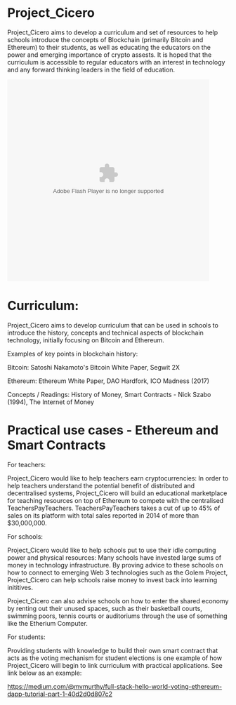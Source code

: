 # Project_Cicero

Project_Cicero aims to develop a curriculum and set of resources to help schools introduce the concepts of Blockchain (primarily Bitcoin and Ethereum) to their students, as well as educating the educators on the power and emerging importance of crypto assests. It is hoped that the curriculum is accessible to regular educators with an interest in technology and any forward thinking leaders in the field of education.

<object width="460" height="460"><param value="http://popplet.com/app/Popplet_Alpha.swf?page_id=4634708&em=1" name="movie"></param><param value="true" name="allowFullScreen"></param><param value="always" name="allowscriptaccess"></param><embed src="http://popplet.com/app/Popplet_Alpha.swf?page_id=4634708&em=1" height="460" width="460" allowfullscreen="false" allowscriptaccess="always" type="application/x-shockwave-flash"></embed></object>

# Curriculum:
Project_Cicero aims to develop curriculum that can be used in schools to introduce the history, concepts and technical aspects of blockchain technology, initially focusing on Bitcoin and Ethereum. 


Examples of key points in blockchain history:

Bitcoin:
Satoshi Nakamoto's Bitcoin White Paper, Segwit 2X

Ethereum:
Ethereum White Paper, DAO Hardfork, ICO Madness (2017)

Concepts / Readings:
History of Money, Smart Contracts - Nick Szabo (1994), The Internet of Money

# Practical use cases - Ethereum and Smart Contracts 
For teachers:

Project_Cicero would like to help teachers earn cryptocurrencies:
In order to help teachers understand the potential benefit of distributed and decentralised systems, Project_Cicero will build an educational marketplace for teaching resources on top of Ethereum to compete with the centralised TeachersPayTeachers. TeachersPayTeachers takes a cut of up to 45% of sales on its platform with total sales reported in 2014 of more than $30,000,000. 

For schools:

Project_Cicero would like to help schools put to use their idle computing power and physical resources:
Many schools have invested large sums of money in technology infrastructure. By proving advice to these schools on how to connect to emerging Web 3 technologies such as the Golem Project, Project_Cicero can help schools raise money to invest back into learning inititives.

Project_Cicero can also advise schools on how to enter the shared economy by renting out their unused spaces, such as their basketball courts, swimming poors, tennis courts or auditoriums through the use of something like the Etherium Computer.

For students:

Providing students with knowledge to build their own smart contract that acts as the voting mechanism for student elections is one example of how Project_Cicero will begin to link curriculum with practical applications. See link below as an example:

https://medium.com/@mvmurthy/full-stack-hello-world-voting-ethereum-dapp-tutorial-part-1-40d2d0d807c2
